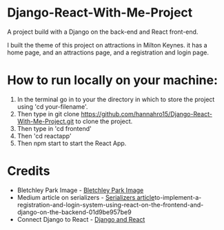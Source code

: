 # Django-React-With-Me-Project

A project build with a Django on the back-end and React front-end.

I built the theme of this project on attractions in Milton Keynes. it has a home page, and an attractions page, and a registration and login page.

# How to run locally on your machine:

1. In the terminal go in to your the directory in which to store the project using 'cd your-filename'.
2. Then type in git clone https://github.com/hannahro15/Django-React-With-Me-Project.git to clone the project.
3. Then type in 'cd frontend'
4. Then 'cd reactapp'
5. Then npm start to start the React App.

# Credits

- Bletchley Park Image - [Bletchley Park Image](https://pixabay.com/photos/bletchley-park-mansion-house-park-5569574/)
- Medium article on serializers - [Serializers article](https://medium.com/@iamyathz/)to-implement-a-registration-and-login-system-using-react-on-the-frontend-and-django-on-the-backend-01d9be957be9
- Connect Django to React - [Django and React](https://www.youtube.com/watch?v=jPxEg3sH6aU)
